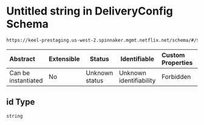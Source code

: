 # Untitled string in DeliveryConfig Schema

```txt
https://keel-prestaging.us-west-2.spinnaker.mgmt.netflix.net/schema/#/$defs/VirtualMachineImage/properties/id
```




| Abstract            | Extensible | Status         | Identifiable            | Custom Properties | Additional Properties | Access Restrictions | Defined In                                                    |
| :------------------ | ---------- | -------------- | ----------------------- | :---------------- | --------------------- | ------------------- | ------------------------------------------------------------- |
| Can be instantiated | No         | Unknown status | Unknown identifiability | Forbidden         | Allowed               | none                | [keel.schema.json\*](keel.schema.json "open original schema") |

## id Type

`string`

